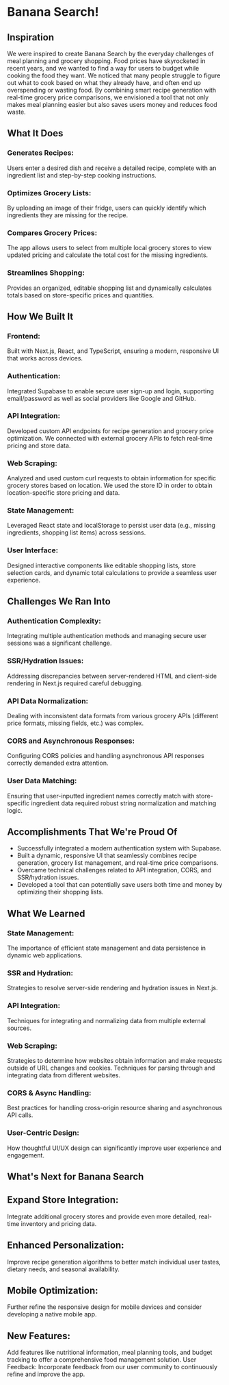 # Banana Search!

## Inspiration
We were inspired to create Banana Search by the everyday challenges of meal planning and grocery shopping. Food prices have skyrocketed in recent years, and we wanted to find a way for users to budget while cooking the food they want. We noticed that many people struggle to figure out what to cook based on what they already have, and often end up overspending or wasting food. By combining smart recipe generation with real-time grocery price comparisons, we envisioned a tool that not only makes meal planning easier but also saves users money and reduces food waste.

## What It Does
### Generates Recipes:
Users enter a desired dish and receive a detailed recipe, complete with an ingredient list and step-by-step cooking instructions.
### Optimizes Grocery Lists:
By uploading an image of their fridge, users can quickly identify which ingredients they are missing for the recipe.
### Compares Grocery Prices:
The app allows users to select from multiple local grocery stores to view updated pricing and calculate the total cost for the missing ingredients.
### Streamlines Shopping:
Provides an organized, editable shopping list and dynamically calculates totals based on store-specific prices and quantities.
## How We Built It
### Frontend:
Built with Next.js, React, and TypeScript, ensuring a modern, responsive UI that works across devices.
### Authentication:
Integrated Supabase to enable secure user sign-up and login, supporting email/password as well as social providers like Google and GitHub.
### API Integration:
Developed custom API endpoints for recipe generation and grocery price optimization. We connected with external grocery APIs to fetch real-time pricing and store data.
### Web Scraping:
Analyzed and used custom curl requests to obtain information for specific grocery stores based on location. We used the store ID in order to obtain location-specific store pricing and data.
### State Management:
Leveraged React state and localStorage to persist user data (e.g., missing ingredients, shopping list items) across sessions.
### User Interface:
Designed interactive components like editable shopping lists, store selection cards, and dynamic total calculations to provide a seamless user experience.
## Challenges We Ran Into
### Authentication Complexity:
Integrating multiple authentication methods and managing secure user sessions was a significant challenge.
### SSR/Hydration Issues:
Addressing discrepancies between server-rendered HTML and client-side rendering in Next.js required careful debugging.
### API Data Normalization:
Dealing with inconsistent data formats from various grocery APIs (different price formats, missing fields, etc.) was complex.
### CORS and Asynchronous Responses:
Configuring CORS policies and handling asynchronous API responses correctly demanded extra attention.
### User Data Matching:
Ensuring that user-inputted ingredient names correctly match with store-specific ingredient data required robust string normalization and matching logic.
## Accomplishments That We're Proud Of
- Successfully integrated a modern authentication system with Supabase.
- Built a dynamic, responsive UI that seamlessly combines recipe generation, grocery list management, and real-time price comparisons.
- Overcame technical challenges related to API integration, CORS, and SSR/hydration issues.
- Developed a tool that can potentially save users both time and money by optimizing their shopping lists.
## What We Learned
### State Management:
The importance of efficient state management and data persistence in dynamic web applications.
### SSR and Hydration:
Strategies to resolve server-side rendering and hydration issues in Next.js.
### API Integration:
Techniques for integrating and normalizing data from multiple external sources.
### Web Scraping:
Strategies to determine how websites obtain information and make requests outside of URL changes and cookies. Techniques for parsing through and integrating data from different websites.
### CORS & Async Handling:
Best practices for handling cross-origin resource sharing and asynchronous API calls.
### User-Centric Design:
How thoughtful UI/UX design can significantly improve user experience and engagement.
## What's Next for Banana Search
## Expand Store Integration:
Integrate additional grocery stores and provide even more detailed, real-time inventory and pricing data.
## Enhanced Personalization:
Improve recipe generation algorithms to better match individual user tastes, dietary needs, and seasonal availability.
## Mobile Optimization:
Further refine the responsive design for mobile devices and consider developing a native mobile app.
## New Features:
Add features like nutritional information, meal planning tools, and budget tracking to offer a comprehensive food management solution.
User Feedback:
Incorporate feedback from our user community to continuously refine and improve the app.
